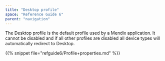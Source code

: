 ```yaml
---
title: "Desktop profile"
space: "Reference Guide 6"
parent: "navigation"
---
```

The Desktop profile is the default profile used by a Mendix application. It cannot be disabled and if all other profiles are disabled all device types will automatically redirect to Desktop. 

{{% snippet file="refguide6/Profile+properties.md" %}}
